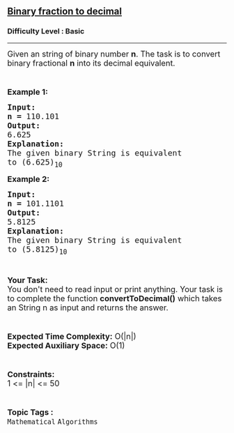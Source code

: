 <h2><a href="https://practice.geeksforgeeks.org/problems/binary-fraction-to-decimal4656/1?page=1&category=CPP&sortBy=submissions">Binary fraction to decimal</a></h2><h3>Difficulty Level : Basic</h3><hr><div class="problems_problem_content__Xm_eO"><p><span style="font-size: 18px;">Given an string of binary number <strong>n</strong>. The task is to convert binary fractional&nbsp;<strong>n</strong>&nbsp;into its decimal equivalent.</span></p>
<p>&nbsp;</p>
<p><span style="font-size: 18px;"><strong>Example 1:</strong></span></p>
<pre><span style="font-size: 18px;"><strong>Input:</strong>
<strong>n =</strong> 110.101
<strong>Output:</strong>
6.625
<strong>Explanation:
</strong>The given binary String is equivalent
to (6.625)<sub>10</sub></span></pre>
<p><span style="font-size: 18px;"><strong>Example 2:</strong></span></p>
<pre><span style="font-size: 18px;"><strong>Input:</strong>
<strong>n =</strong> 101.1101
<strong>Output:</strong>
5.8125
<strong>Explanation:
</strong>The given binary String is equivalent
to (5.8125)<sub>10</sub></span></pre>
<p>&nbsp;</p>
<p><span style="font-size: 18px;"><strong>Your Task:</strong><br>You don't need to read input or print anything. Your task is to complete the function <strong>convertToDecimal()</strong> which takes an String n as input and returns the answer.</span></p>
<p>&nbsp;</p>
<p><span style="font-size: 18px;"><strong>Expected Time Complexity:</strong> O(|n|)<br><strong>Expected Auxiliary Space:</strong> O(1)</span></p>
<p>&nbsp;</p>
<p><span style="font-size: 18px;"><strong>Constraints:</strong></span><br><span style="font-size: 18px;">1 &lt;= |n| &lt;= 50</span></p></div><br><p><span style=font-size:18px><strong>Topic Tags : </strong><br><code>Mathematical</code>&nbsp;<code>Algorithms</code>&nbsp;